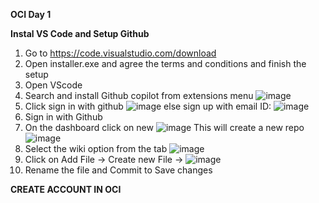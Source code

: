**OCI Day 1**

**Instal VS Code and Setup Github**
1. Go to https://code.visualstudio.com/download
2. Open installer.exe and agree the terms and conditions and finish the setup
3. Open VScode
4. Search and install Github copilot from extensions menu
![image](https://github.com/user-attachments/assets/8b5b4391-8668-4eaf-8fca-61656367ff75)
5. Click sign in with github
![image](https://github.com/user-attachments/assets/72ddb5ca-948e-462d-8dc6-574bcb654d34)
else sign up with email ID:
![image](https://github.com/user-attachments/assets/04ac9c40-cc40-4482-b5ca-ef3d68048e53)
6. Sign in with Github
7. On the dashboard click on new
![image](https://github.com/user-attachments/assets/99bdb66c-db5a-4c3f-8053-d36094348c96)
This will create a new repo
![image](https://github.com/user-attachments/assets/73d0e97a-ca74-4129-b754-d9dfa97ba01b)
8. Select the wiki option from the tab
![image](https://github.com/user-attachments/assets/a215cffe-bdcc-4d21-8bb1-9ad5394a66f7)
9. Click on Add File -> Create new File ->
![image](https://github.com/user-attachments/assets/0ddda393-9caf-40ef-b90b-9c850bd21fbc)
10. Rename the file and Commit to Save changes

**CREATE ACCOUNT IN OCI**
